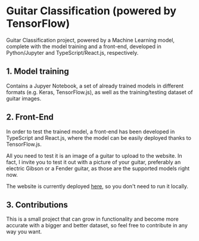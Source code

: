 # Guitar Classification (powered by TensorFlow)

Guitar Classification project, powered by a Machine Learning model, complete with the model training and a front-end, developed in Python/Jupyter and TypeScript/React.js, respectively.

## 1. Model training

Contains a Jupyer Notebook, a set of already trained models in different formats (e.g. Keras, TensorFlow.js), as well as the training/testing dataset of guitar images.

## 2. Front-End

In order to test the trained model, a front-end has been developed in TypeScript and React.js, where the model can be easily deployed thanks to TensorFlow.js.

All you need to test it is an image of a guitar to upload to the website. In fact, I invite you to test it out with a picture of your guitar, preferably an electric Gibson or a Fender guitar, as those are the supported models right now.

The website is currently deployed [here](https://eduardocsilva.github.io/guitar-classification-tensorflow), so you don't need to run it locally.

## 3. Contributions

This is a small project that can grow in functionality and become more accurate with a bigger and better dataset, so feel free to contribute in any way you want.
